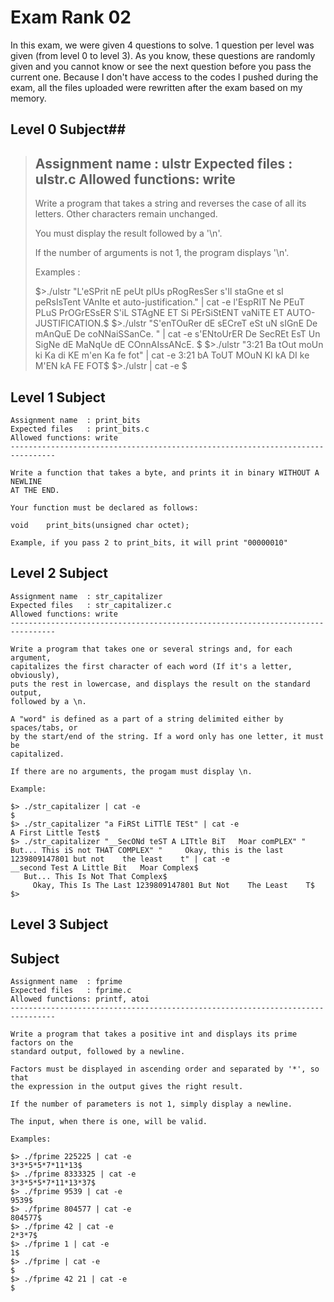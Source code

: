
# Exam Rank 02

In this exam, we were given 4 questions to solve. 1 question per level was given (from level 0 to level 3). As you know, these questions are randomly given and you cannot know or see the next question before you pass the current one. Because I don't have access to the codes I pushed during the exam, all the files uploaded were rewritten after the exam based on my memory. 

## Level 0 Subject##
>Assignment name  : ulstr
>Expected files   : ulstr.c
>Allowed functions: write
>--------------------------------------------------------------------------------
>
>Write a program that takes a string and reverses the case of all its letters.
>Other characters remain unchanged.
>
>You must display the result followed by a '\n'.
>
>If the number of arguments is not 1, the program displays '\n'.
>
>Examples :
>
>$>./ulstr "L'eSPrit nE peUt plUs pRogResSer s'Il staGne et sI peRsIsTent VAnIte et auto-justification." | cat -e
>l'EspRIT Ne PEuT PLuS PrOGrESsER S'iL STAgNE ET Si PErSiStENT vaNiTE ET AUTO-JUSTIFICATION.$
>$>./ulstr "S'enTOuRer dE sECreT eSt uN sIGnE De mAnQuE De coNNaiSSanCe.  " | cat -e
>s'ENtoUrER De SecREt EsT Un SigNe dE MaNqUe dE COnnAIssANcE.  $
>$>./ulstr "3:21 Ba  tOut  moUn ki Ka di KE m'en Ka fe fot" | cat -e
>3:21 bA  ToUT  MOuN KI kA DI ke M'EN kA FE FOT$
>$>./ulstr | cat -e
>$

## Level 1 Subject ##
```
Assignment name  : print_bits
Expected files   : print_bits.c
Allowed functions: write
--------------------------------------------------------------------------------

Write a function that takes a byte, and prints it in binary WITHOUT A NEWLINE
AT THE END.

Your function must be declared as follows:

void	print_bits(unsigned char octet);

Example, if you pass 2 to print_bits, it will print "00000010"
```

## Level 2 Subject ##
```
Assignment name  : str_capitalizer
Expected files   : str_capitalizer.c
Allowed functions: write
--------------------------------------------------------------------------------

Write a program that takes one or several strings and, for each argument,
capitalizes the first character of each word (If it's a letter, obviously),
puts the rest in lowercase, and displays the result on the standard output,
followed by a \n.

A "word" is defined as a part of a string delimited either by spaces/tabs, or
by the start/end of the string. If a word only has one letter, it must be
capitalized.

If there are no arguments, the progam must display \n.

Example:

$> ./str_capitalizer | cat -e
$
$> ./str_capitalizer "a FiRSt LiTTlE TESt" | cat -e
A First Little Test$
$> ./str_capitalizer "__SecONd teST A LITtle BiT   Moar comPLEX" "   But... This iS not THAT COMPLEX" "     Okay, this is the last 1239809147801 but not    the least    t" | cat -e
__second Test A Little Bit   Moar Complex$
   But... This Is Not That Complex$
     Okay, This Is The Last 1239809147801 But Not    The Least    T$
$>
```

## Level 3 Subject ##
## Subject

```
Assignment name  : fprime
Expected files   : fprime.c
Allowed functions: printf, atoi
--------------------------------------------------------------------------------

Write a program that takes a positive int and displays its prime factors on the
standard output, followed by a newline.

Factors must be displayed in ascending order and separated by '*', so that
the expression in the output gives the right result.

If the number of parameters is not 1, simply display a newline.

The input, when there is one, will be valid.

Examples:

$> ./fprime 225225 | cat -e
3*3*5*5*7*11*13$
$> ./fprime 8333325 | cat -e
3*3*5*5*7*11*13*37$
$> ./fprime 9539 | cat -e
9539$
$> ./fprime 804577 | cat -e
804577$
$> ./fprime 42 | cat -e
2*3*7$
$> ./fprime 1 | cat -e
1$
$> ./fprime | cat -e
$
$> ./fprime 42 21 | cat -e
$

```
